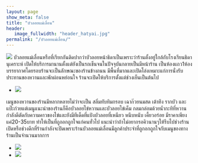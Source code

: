 ```yaml
---
layout: page
show_meta: false
title: "บัวลอยแม่เลื่อน"
header:
   image_fullwidth: "header_hatyai.jpg"
permalink: "/บัวลอยแม่เลื่อน/"
---
```

<img class="t20" src="{{ site.url }}/images/บัวลอย1.jpg">
	บัวลอยแม่เลื่อนหรือที่เรียกกันติดปากว่าบัวลอยหน้าธิดาเป็นเพราะว่าร้านตั้งอยู่ใกล้กับโรงเรียนธิดานุเคราะห์ เปิดให้บริการมานานตั้งแต่ยังเป็นรถเข็นจนในปัจจุบันกลายเป็นมีหน้าร้าน เป็นห้องแถว1ห้อง บรรยากาศโดยรอบร้านจะเป็นลักษณะของร้านข้างถนน มีพื้นที่มากและเปิดโล่งเหมาะแก่การนั่งรับประทานของหวานและพักผ่อนหย่อนใจ ร้านจะเปิดให้บริการตั้งแต่ช่วงเย็นเป็นต้นไป

<ul class="clearing-thumbs small-block-grid-1" data-clearing>
  <li><a href="{{ site.url }}/images/บัวลอย2.jpg"><img src="{{ site.url }}/images/บัวลอย2.jpg"></a></li>
</ul>

เมนูของหวานของร้านมีหลากหลายไม่ว่าจะเป็น สลิ่มทับทิมกรอบ เฉาก๊วยนมสด เต้าทึง รากบัว และแป๊ะก๋วยแต่เมนูแนะนำของร้านก็คือบัวลอยไข่หวานและบัวลอยไข่เค็ม กลมกล่อมด้วยน้ำกะทิที่หวานกำลังดีตัดกับความคาวของไข่และยังมีทีเด็ดที่แป้งบัวลอยที่เหนียว หนึบหนับ เคี้ยวอร่อย มีราคาเพียงแค่20-35บาท ทำให้เป็นที่ถูกอกถูกใจแก่คนทั่วไป แนะนำว่าถ้าไม่อยากรอคิวนานๆให้รีบไปช่วงร้านเปิดหรือช่วงดึกที่ร้านกำลังจะปิดเพราะร้านบัวลอยแม่เลื่อนมีลูกค้าประจำที่ถูกอกถูกใจกับเมนูของทางร้านเป็นจำนวนมากการ

<ul class="clearing-thumbs small-block-grid-2" data-clearing>
  <li><a href="{{ site.url }}/images/บัวลอย3.jpg"><img src="{{ site.url }}/images/บัวลอย3.jpg"></a></li>
  <li><a href="{{ site.url }}/images/บัวลอย4.jpg"><img src="{{ site.url }}/images/บัวลอย4.jpg"></a></li>
</ul>


